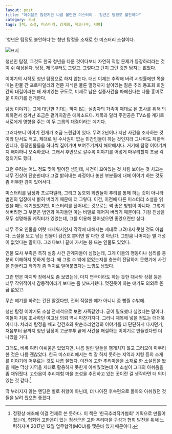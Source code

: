 ```yaml
---
layout: post
title: "아쉬움도 많았지만 나름 볼만한 미스터리 - 청년은 탐정도 불안하다"
category: 도서
tags: [책, 소설, 미스터리, 김재희, 책과나무, 서평]
---
```


'청년은 탐정도 불안하다'는
청년 탐정을 소재로 한 미스터리 소설이다.

![표지](https://lh3.googleusercontent.com/ApPtz9Kp9w4L23Q9ghEvAPJAFrpfaZONqQBFwFPhTRuIHuGfnNad8uQDAjm95mepCGRP8y9ekuRFcw=s480)

청년인 탐정, 그것도 한국 청년을 다룬 것이다보니
자연히 직업 문제가 등장하리라는 것이 쉬 예상된다.
당장, 제목부터도 그렇고.
그렇다고 단지 그런 것만 담지는 않았다.

이야기의 시작도 청년 탐정으로 하지 않는다.
대신 이제는 추락해 버려 시청률에만 목을 매는 한물 간 프로파일러와
전문 지식은 물론 열정까지 살아있는 젊은 추리 동호회 회원간의 대결이라는 꽤 재미있는 구도로,
미제로 남은 실종사건을 파헤친다는 나름 흥미로운 이야기를 전개한다.

탐정 이야기는 그에 대단한 기대는 하지 않는 실종자의 가족이
제대로 된 조사를 위해 의뢰하면서 생겨난
조금은 곁가지같은 에피소드다.
제목과 달리 주인공은 TV쇼를 계기로 서로에게 영향을 주는 이 두 그룹의 대결이라는 얘기다.

그러다보니 이야기 전개가 조금 느린감이 있다.
무려 2년이나 지난 사건을 조사하는 것이라 단서도 적고,
제대로 된 수사권이 없는 민간인들이 하는 것인지라 그나마도 제한적인데다,
등장인물들을 하나씩 집어가며 보여주기까지 해야해서다.
거기에 탐정 이야기까지 해야하니 오죽하겠나.
그래서 후반으로 갈수록 이야기를 어떻게 마무리할지 조금 걱정되기도 했다.

그런 우려는 어느 정도 맞아 떨어진 셈인데,
사건이 꼬여있는 것 처럼 보이는 것 치고는 너무 진상이 단순한데다
그걸 밝혀내는 과정이나 놓친 부분들에 대해 이야기 하는 것도 좀 허무한 감이 있어서다.

미스터리를 탐정과 프로파일러, 그리고 동호회 회원들이 추리를 통해 하는 것이 아니라
범인의 입장에서 밝혀 버리기 때문에 더 그렇다.
이건, 이전에 다른 미스터리 소설을 읽었을 때도 얘기했었지만,
미스터리를 풀어내는 것으로는 썩 좋은 방법이 아니다.
그렇게 해버리면 그 부분은 범인과 독자들만 아는 비밀로 떼어져 버리기 때문이다.
기왕 진상을 모두 설명해줄 케릭터가 있었는데, 그를 이용해 풀어냈으면 좋았으련만 싶다.

너무 주요 인물을 여럿 내세워서인지 각각에 대해서는 제대로 그려내지 못한 것도 아쉽다.
소설을 보고 남는 인물이 감건호 뿐이면 말 다한 것 아닌가.
그만큼 나머지는 별 개성이 없었다는 말이다.
그러다보니 끝에 가서는 붕 뜨는 인물도 있었다.

인물 묘사 부족은 특히 실종 사건 관계자들이 심했는데,
그게 이들의 행동이나 심리를 충분히 이해하지 못하게 했다.
왜 그럴 수 밖에 없었는지를 충분히 전달하지 못했기에
사건을 만들려고 작가가 좀 억지로 밀어붙였다는 느낌도 남았다.

그런 면은 마지막 장에서도 좀 보였는데,
마치 연극이라도 하는 듯한 대사와 상황 등은
너무 작위적이서 감동적이라기 보다는 좀 낮뜨거웠다.
멋진듯이 하는 얘기도 의외로 뜬금 없었고.
<!--
날지 못하게 날개를 잘라내 버리는 '윙컷'을 그렇게 갖다 붙이는 건 좀 그렇지 않나.
-->
무슨 얘기를 하려는 건진 알겠다만, 전혀 적절한 예가 아니니 좀 뻥찔 수밖에.

청년 탐정 이야기도 소설 전제척으로 보면 사족같았다.
굳이 필요했나 싶었다는 말이다.
이들이 처음 조사하던 여고생 의뢰 역시 마찬가지다.
그러니 제목에 넣을 정도는 더더욱 아니다.
차라리 탐정을 빼고 감건호와 왓슨추리연맹의 이야기를 더 단단하게 다지던가,
처음부터 끝까지 청년 탐정이 고군부투 끝에 사건을 해결하는 이야기로 만들었다면 더 나았을 거다.

그래도, 비록 여러 아쉬움은 있었지만,
나름 벌린 일들을 팽개치지 않고 그러모아 마무리한 것은 나름 괜찮았다.
한국 미스터리에서는 썩 잘 하지 못하는 지역과 지형 등의 소개를 이야기에 어우르는 것도 나름 잘했다.
이전에 고한 추리마을을 소재로 한 소설집을 봤을 때는 막상 지역을 제대로 활용하지 못한게 아쉬웠었는데
이 소설이 그때의 아쉬움을 좀 채워줬다.
고한읍이 추리체험 마을 조성을 추진하고 있는 곳이란 걸 생각하면 더 의미있는 것 같다.[^1]

[^1]: 정황상 애초에 이걸 전제로 쓴 듯하다. 이 책은 '한국추리작가협회' 기획으로 만들어 졌는데, 협회와 고한읍이 있는 정선군은 고한 추리마을 구성과 협회 발전을 위해 노력하자며 2017년 12월 업무협약(MOU)를 맺은바 있기 때문이다.

딱 부러지지 않는 엔딩은 별로 취향이 아닌데,
더 나아진 후속편으로 돌아와 아쉬웠던 것들을 날려 줬으면 좋겠다.

